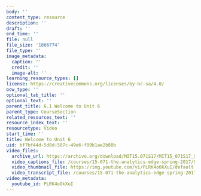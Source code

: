 ```yaml
---
body: ''
content_type: resource
description: ''
draft: ''
end_time: ''
file: null
file_size: '1866774'
file_type: ''
image_metadata:
  caption: ''
  credit: ''
  image-alt: ''
learning_resource_types: []
license: https://creativecommons.org/licenses/by-nc-sa/4.0/
ocw_type: ''
optional_tab_title: ''
optional_text: ''
parent_title: 6.1 Welcome to Unit 6
parent_type: CourseSection
related_resources_text: ''
resource_index_text: ''
resourcetype: Video
start_time: ''
title: Welcome to Unit 6
uid: bf7bf44d-5d8d-507c-49e6-f09b1ae2b80b
video_files:
  archive_url: https://archive.org/download/MIT15.071S17/MIT15_071S17_Session_6.1.01_300k.mp4
  video_captions_file: /courses/15-071-the-analytics-edge-spring-2017/9172977dad2859548a76dceaa14f6175_PLRK4oOkXuI.vtt
  video_thumbnail_file: https://img.youtube.com/vi/PLRK4oOkXuI/default.jpg
  video_transcript_file: /courses/15-071-the-analytics-edge-spring-2017/f60b54a5ea75499a0b0df493e094be76_PLRK4oOkXuI.pdf
video_metadata:
  youtube_id: PLRK4oOkXuI
---
```


